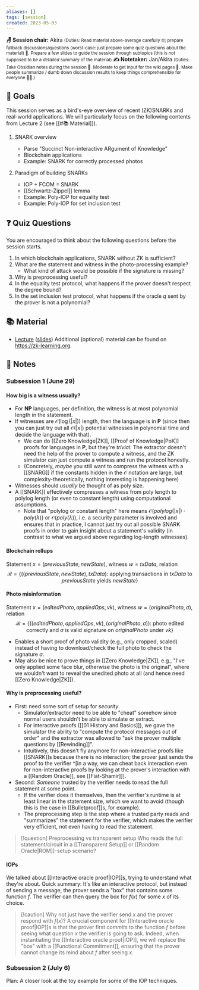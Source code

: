 ```yaml
---
aliases: []
tags: [session]
created: 2023-05-03
---
```


**🪑 Session chair:** Akira
<small>(Duties: Read material above-average carefully 🤓; prepare fallback discussions/questions (worst-case: just prepare some quiz questions about the material) 🙋. Prepare a few slides to guide the session through subtopics (this is <i>not</i> supposed to be a <i>detailed</i> summary of the material)</small>
**✍️ Notetaker:** Jan/Akira 
<small>(Duties: Take Obsidian notes during the session 📝. Moderate to get input for the wiki pages 🧠. Make people summarize / dumb down discussion results to keep things comprehensible for everyone 🧑‍⚖️.)</small>

## 🎯 Goals
This session serves as a bird's-eye overview of recent (ZK)SNARKs and real-world applications. We will particularly focus on the following contents from Lecture 2 (see [[#📚 Material]]). 

1. SNARK overview
    - Parse "Succinct Non-interactive ARgument of Knowledge"
    - Blockchain applications
    - Example: SNARK for correctly processed photos

2. Paradigm of building SNARKs
    - IOP + FCOM = SNARK
    - [[Schwartz-Zippel]] lemma
    - Example: Poly-IOP for equality test
    - Example: Poly-IOP for set inclusion test

## ❓ Quiz Questions
You are encouraged to think about the following questions before the session starts. 

1. In which blockchain applications, SNARK without ZK is sufficient? 
2. What are the statement and witness in the photo-processing example?
    - What kind of attack would be possible if the signature is missing?
3. Why is preprocessing useful? 
4. In the equality test protocol, what happens if the prover doesn't respect the degree bound?
5. In the set inclusion test protocol, what happens if the oracle $q$ sent by the prover is not a polynomial?


## 📚 Material
- [Lecture](https://youtu.be/bGEXYpt3sj0) ([slides](https://zk-learning.org/assets/Lecture2-2023.pdf))
Additional (optional) material can be found on https://zk-learning.org.

## 📝 Notes
### Subsession 1 (June 29)
#### How big is a witness usually? 
- For $\mathbf{NP}$ languages, per definition, the witness is at most polynomial length in the statement.
- If witnesses are $\mathcal{O}(\log(|x|))$ length, then the language is in $\mathbf{P}$ (since then you can just try out all $\mathcal{O}(|x|)$ potential witnesses in polynomial time and decide the language with that). 
	- We can do [[Zero Knowledge|ZK]], [[Proof of Knowledge|PoK]] proofs for languages in $\mathbf{P}$, but they're *trivial*: The extractor doesn't need the help of the prover to compute a witness, and the ZK simulator can just compute a witness and run the protocol honestly.
	- (Concretely, *maybe* you still want to compress the witness with a [[SNARG]] if the constants hidden in the $\mathcal{O}$ notation are large, but complexity-theoretically, nothing interesting is happening here)
- Witnesses should *usually* be thought of as poly size. 
- A [[SNARK]] effectively compresses a witness from poly length to polylog length (or even to constant length) using computational assumptions.
	- Note that "polylog or constant length" here means $\mathcal{O}(\mathit{polylog}(|x|) \cdot \mathit{poly}(\lambda))$ or $\mathcal{O}(\mathit{poly}(\lambda))$, i.e. a security parameter is involved and ensures that in practice, I cannot just try out all possible SNARK proofs in order to gain insight about a statement's validity (in contrast to what we argued above regarding log-length witnesses).

#### Blockchain rollups
Statement $x = (\mathit{previousState}, \mathit{newState})$, witness $w = \mathit{txData}$, relation $$\mathcal{R} = \{((\mathit{previousState}, \mathit{newState}), \mathit{txData}):\ \text{applying transactions in }\mathit{txData}\text{ to }\mathit{previousState}\text{ yields } \mathit{newState}\}$$
#### Photo misinformation
Statement $x = (\mathit{editedPhoto},\mathit{appliedOps}, \mathit{vk})$, witness $w = (\mathit{originalPhoto}, \sigma)$, relation $$\mathcal{R} = \{((\mathit{editedPhoto},\mathit{appliedOps}, \mathit{vk}), (\mathit{originalPhoto}, \sigma)):\ \text{photo edited correctly and }\sigma \text{ is valid signature on }\mathit{originalPhoto} \text{ under }\mathit{vk}\}$$
- Enables a short proof of photo validity (e.g., only cropped, scaled) instead of having to download/check the full photo to check the signature $\sigma$.
- May also be nice to prove things in [[Zero Knowledge|ZK]], e.g., "I've only applied some face blur, otherwise the photo is the original", where we wouldn't want to reveal the unedited photo at all (and hence need [[Zero Knowledge|ZK]]). 

#### Why is preprocessing useful?
- First: need some sort of setup for *security*. 
	- Simulator/extractor need to be able to "cheat" somehow since normal users shouldn't be able to simulate or extract. 
	- For interactive proofs ([[01 History and Basics]]), we gave the simulator the ability to "compute the protocol messages out of order" and the extractor was allowed to "ask the prover multiple questions by [[Rewinding]]". 
	- Intuitively, this doesn't fly anymore for non-interactive proofs like [[SNARK]]s because there is no interaction; the prover just sends the proof to the verifier ^[in a way, we can cheat back interaction even for non-interactive proofs by looking at the prover's interaction with a [[Random Oracle]], see [[Fiat-Shamir]]].
- Second: *Someone* trusted by the verifier needs to read the full statement at some point. 
	- If the verifier does it themselves, then the verifier's runtime is at least linear in the statement size, which we want to avoid (though this is the case in [[Bulletproof]]s, for example). 
	- The preprocessing step is the step where a trusted party reads and "summarizes" the statement for the verifier, which makes the verifier very efficient, not even having to read the statement.

> [!question] Preprocessing vs transparent setup
> Who reads the full statement/circuit in a [[Transparent Setup]] or [[Random Oracle|ROM]]-setup scenario? 


#### IOPs
We talked about [[Interactive oracle proof|IOP]]s, trying to understand what they're about. Quick summary:
It's like an interactive protocol, but instead of sending a message, the prover sends a "box" that contains some function $f$. The verifier can then query the box for $f(x)$ for some $x$ of its choice.

> [!caution] Why not just have the verifier send $x$ and the prover respond with $f(x)$?
> A crucial component for [[Interactive oracle proof|IOP]]s is that the prover first *commits* to the function $f$ before seeing what question $x$ the verifier is going to ask. 
> Indeed, when instantiating the [[Interactive oracle proof|IOP]], we will replace the "box" with a [[Functional Commitment]], ensuring that the prover cannot change its mind about $f$ after seeing $x$.

### Subsession 2 (July 6)
Plan: A closer look at the toy example for some of the IOP techniques.